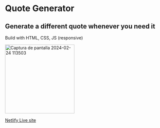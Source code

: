 <h1>Quote Generator</h1>

<h2>Generate a different quote whenever you need it</h2>

<p>Build with HTML, CSS, JS (responsive)</p>

<img width="228" alt="Captura de pantalla 2024-02-24 113503" src="https://github.com/LexTarasov/Learning-JavaScript/assets/151085916/1485d1b1-ee5e-4219-a881-0b48bd596a1d">


[Netlify Live site](https://legendary-horse-fcd00c.netlify.app/)
